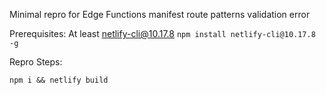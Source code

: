 
Minimal repro for Edge Functions manifest route patterns validation error

Prerequisites:
At least netlify-cli@10.17.8 `npm install netlify-cli@10.17.8 -g`

Repro Steps:

`npm i && netlify build`
